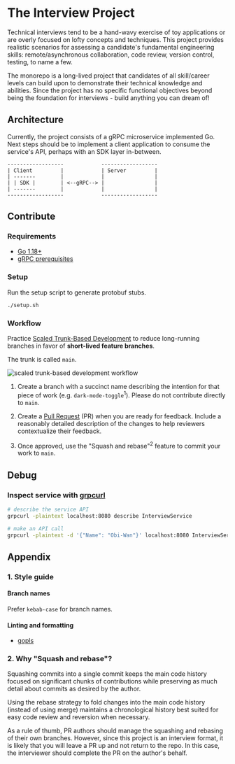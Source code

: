 # The Interview Project

Technical interviews tend to be a hand-wavy exercise of toy applications or are overly focused on lofty concepts and techniques. This project provides realistic scenarios for assessing a candidate's fundamental engineering skills: remote/asynchronous collaboration, code review, version control, testing, to name a few.

The monorepo is a long-lived project that candidates of all skill/career levels can build upon to demonstrate their technical knowledge and abilities. Since the project has no specific functional objectives beyond being the foundation for interviews - build anything you can dream of!

## Architecture

Currently, the project consists of a gRPC microservice implemented Go. Next steps should be to implement a client application to consume the service's API, perhaps with an SDK layer in-between.

```
------------------            ------------------
| Client         |            | Server         |
| -------        |            |                |
| | SDK |        | <--gRPC--> |                |
| -------        |            |                |
------------------            ------------------
```

## Contribute

### Requirements

- [Go 1.18+](https://go.dev/doc/install)
- [gRPC prerequisites](https://grpc.io/docs/languages/go/quickstart/#prerequisites)

### Setup

Run the setup script to generate protobuf stubs.

```sh
./setup.sh
```

### Workflow

Practice [Scaled Trunk-Based Development](https://trunkbaseddevelopment.com/#scaled-trunk-based-development) to reduce long-running branches in favor of **short-lived feature branches**.

The trunk is called `main`.

![scaled trunk-based development workflow](https://trunkbaseddevelopment.com/trunk1c.png)

1. Create a branch with a succinct name describing the intention for that piece of work (e.g. `dark-mode-toggle`<sup>1</sup>). Please do not contribute directly to `main`.

2. Create a [Pull Request](https://docs.github.com/en/pull-requests) (PR) when you are ready for feedback. Include a reasonably detailed description of the changes to help reviewers contextualize their feedback.

3. Once approved, use the "Squash and rebase"<sup>2</sup> feature to commit your work to `main`.

## Debug

### Inspect service with [grpcurl](https://github.com/fullstorydev/grpcurl)

```sh
# describe the service API
grpcurl -plaintext localhost:8080 describe InterviewService

# make an API call
grpcurl -plaintext -d '{"Name": "Obi-Wan"}' localhost:8080 InterviewService/HelloWorld
```

## Appendix

### 1. Style guide

#### Branch names

Prefer `kebab-case` for branch names.

#### Linting and formatting

- [gopls]()

### 2. Why "Squash and rebase"?

Squashing commits into a single commit keeps the main code history focused on significant chunks of contributions while preserving as much detail about commits as desired by the author.

Using the rebase strategy to fold changes into the main code history (instead of using merge) maintains a chronological history best suited for easy code review and reversion when necessary.

As a rule of thumb, PR authors should manage the squashing and rebasing of their own branches. However, since this project is an interview format, it is likely that you will leave a PR up and not return to the repo. In this case, the interviewer should complete the PR on the author's behalf.

